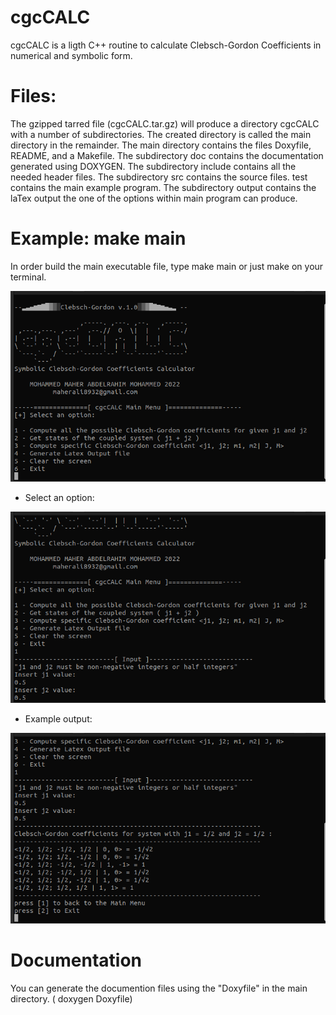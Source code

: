 # cgcCALC
cgcCALC is a ligth C++ routine to calculate Clebsch-Gordon Coefficients in numerical and symbolic form.

 
# Files:
 
The gzipped tarred file (cgcCALC.tar.gz) will produce a directory cgcCALC with a number of subdirectories.
The created directory is called the main directory in the remainder.
The main directory contains the files Doxyfile, README, and a Makefile.
The subdirectory doc contains the documentation generated using DOXYGEN.
The subdirectory include contains all the needed header files. The subdirectory src
contains the source files. test contains the main example program. The subdirectory output
contains the laTex output the one of the options within main program can produce.

# Example: make main
In order build the main executable file, type make main or just make on your terminal. 

![Alt text](https://github.com/Moh-Maher/cgcCALC/blob/main/doc/images/snap1.png?raw=true "Optional Title")

-  Select an option:

![Alt text](https://github.com/Moh-Maher/cgcCALC/blob/main/doc/images/snap2.png?raw=true "Optional Title")

-  Example output:

![Alt text](https://github.com/Moh-Maher/cgcCALC/blob/main/doc/images/snap3.png?raw=true "Optional Title")

# Documentation 
You can generate the documention files using the "Doxyfile" in the main directory. ( doxygen Doxyfile) 
 
